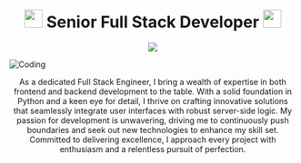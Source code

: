 <h1 align="center">
  <img src="https://media.giphy.com/media/hvRJCLFzcasrR4ia7z/giphy.gif" width="32">
    Senior Full Stack Developer
  <img src="https://media.giphy.com/media/hvRJCLFzcasrR4ia7z/giphy.gif" width="32">
</h1>

<p align="center">
  <img src="https://readme-typing-svg.herokuapp.com/?lines=Creative,%20Passionate%20and%20Result-oriented%20Software%20Engineer;10%2B%20years%20of%20hands-on%20experience;&center=true&width=800&height=45">
</p>

<img align="center" alt="Coding" src="https://raw.githubusercontent.com/abhisheknaiidu/abhisheknaiidu/master/code.gif">

<p align="center">
    As a dedicated Full Stack Engineer, I bring a wealth of expertise in both frontend and backend development to the table. 
    With a solid foundation in Python and a keen eye for detail, I thrive on crafting innovative solutions that seamlessly integrate user interfaces with robust server-side logic.
    My passion for development is unwavering, driving me to continuously push boundaries and seek out new technologies to enhance my skill set. 
    Committed to delivering excellence, I approach every project with enthusiasm and a relentless pursuit of perfection.
</p>
